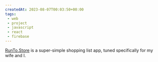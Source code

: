 ```yaml
---
createdAt: 2023-08-07T00:03:50+00:00
tags: 
 - web
 - project
 - javascript
 - react
 - firebase
---
```

[RunTo.Store](https://RunTo.Store) is a super-simple shopping list app, tuned specifically for my wife and I.